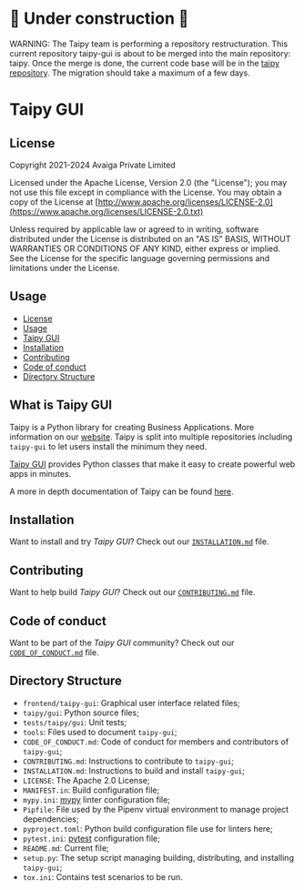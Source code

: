 # 🚧 Under construction 🚧

WARNING: The Taipy team is performing a repository restructuration. This current repository taipy-gui is about to be
merged into the main repository: taipy. Once the merge is done, the current code base will be in the
[taipy repository](https://github.com/Avaiga/taipy). The migration should take a maximum of a few days.
<be>

# Taipy GUI

## License
Copyright 2021-2024 Avaiga Private Limited

Licensed under the Apache License, Version 2.0 (the "License"); you may not use this file except in compliance with
the License. You may obtain a copy of the License at
[http://www.apache.org/licenses/LICENSE-2.0](https://www.apache.org/licenses/LICENSE-2.0.txt)

Unless required by applicable law or agreed to in writing, software distributed under the License is distributed on
an "AS IS" BASIS, WITHOUT WARRANTIES OR CONDITIONS OF ANY KIND, either express or implied. See the License for the
specific language governing permissions and limitations under the License.

## Usage
- [License](#license)
- [Usage](#usage)
- [Taipy GUI](#what-is-taipy-gui)
- [Installation](#installation)
- [Contributing](#contributing)
- [Code of conduct](#code-of-conduct)
- [Directory Structure](#directory-structure)

## What is Taipy GUI

Taipy is a Python library for creating Business Applications. More information on our
[website](https://www.taipy.io). Taipy is split into multiple repositories including `taipy-gui` to let users
install the minimum they need.

[Taipy GUI](https://github.com/Avaiga/taipy-gui) provides Python classes that make it easy to create powerful web apps in minutes.

A more in depth documentation of Taipy can be found [here](https://docs.taipy.io/).

## Installation

Want to install and try *Taipy GUI*? Check out our [`INSTALLATION.md`](INSTALLATION.md) file.

## Contributing

Want to help build *Taipy GUI*? Check out our [`CONTRIBUTING.md`](CONTRIBUTING.md) file.

## Code of conduct

Want to be part of the *Taipy GUI* community? Check out our [`CODE_OF_CONDUCT.md`](CODE_OF_CONDUCT.md) file.

## Directory Structure

- `frontend/taipy-gui`: Graphical user interface related files;
- `taipy/gui`: Python source files;
- `tests/taipy/gui`: Unit tests;
- `tools`: Files used to document `taipy-gui`;
- `CODE_OF_CONDUCT.md`: Code of conduct for members and contributors of `taipy-gui`;
- `CONTRIBUTING.md`: Instructions to contribute to `taipy-gui`;
- `INSTALLATION.md`: Instructions to build and install `taipy-gui`;
- `LICENSE`: The Apache 2.0 License;
- `MANIFEST.in`: Build configuration file;
- `mypy.ini`: [mypy](http://mypy-lang.org/) linter configuration file;
- `Pipfile`: File used by the Pipenv virtual environment to manage project dependencies;
- `pyproject.toml`: Python build configuration file use for linters here;
- `pytest.ini`: [pytest](https://pytest.org/) configuration file;
- `README.md`: Current file;
- `setup.py`: The setup script managing building, distributing, and installing `taipy-gui`;
- `tox.ini`: Contains test scenarios to be run.
